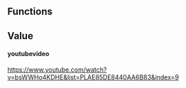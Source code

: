 ## Functions


## Value 

#### youtubevideo
https://www.youtube.com/watch?v=bsWWHo4KDHE&list=PLAE85DE8440AA6B83&index=9
